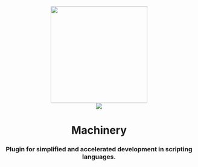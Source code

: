 <div align="center">
    <img align="center" src="https://i.imgur.com/fh69rza.png" height="256">
</div>

<div align="center">
    <img src="https://github.com/Craftoriya/Machinery/actions/workflows/build.yml/badge.svg">
</div>

<h1 align="center">Machinery</h1>
<h3 align="center">Plugin for simplified and accelerated development in scripting languages.</h3>